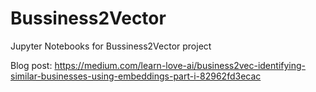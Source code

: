 # Bussiness2Vector
Jupyter Notebooks for Bussiness2Vector project 

Blog post: https://medium.com/learn-love-ai/business2vec-identifying-similar-businesses-using-embeddings-part-i-82962fd3ecac
